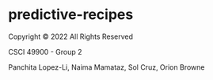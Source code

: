 # predictive-recipes
Copyright © 2022 All Rights Reserved

CSCI 49900 - Group 2 


Panchita Lopez-Li, Naima Mamataz, Sol Cruz, Orion Browne 
